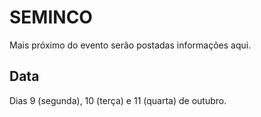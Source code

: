 # SEMINCO

Mais próximo do evento serão postadas informações aqui.  

## Data

Dias 9 (segunda), 10 (terça) e 11 (quarta) de outubro.  
